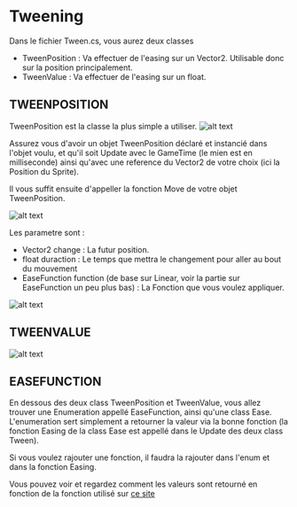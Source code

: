 # Tweening
Dans le fichier Tween.cs, vous aurez deux classes
- TweenPosition : Va effectuer de l'easing sur un Vector2. Utilisable donc sur la position principalement.
- TweenValue : Va effectuer de l'easing sur un float.

## TWEENPOSITION
TweenPosition est la classe la plus simple a utiliser.
![alt text](https://i.imgur.com/B9dU3iT.png "important parts")

Assurez vous d'avoir un objet TweenPosition déclaré et instancié dans l'objet voulu, et qu'il soit Update avec le GameTime (le mien est en milliseconde) ainsi qu'avec une reference du Vector2 de votre choix (ici la Position du Sprite).

Il vous suffit ensuite d'appeller la fonction Move de votre objet TweenPosition.

![alt text](https://i.imgur.com/P4BDujO.png "param")

Les parametre sont : 
- Vector2 change : La futur position.
- float duraction : Le temps que mettra le changement pour aller au bout du mouvement
- EaseFunction function (de base sur Linear, voir la partie sur EaseFunction un peu plus bas) : La Fonction que vous voulez appliquer.

![alt text](https://i.imgur.com/9Mccgx4.png "move")

## TWEENVALUE

![alt text](https://i.imgur.com/tz4Omku.png "loll")

## EASEFUNCTION
En dessous des deux class TweenPosition et TweenValue, vous allez trouver une Enumeration appellé EaseFunction, ainsi qu'une class Ease.
L'enumeration sert simplement  a retourner la valeur via la bonne fonction (la fonction Easing de la class Ease est appellé dans le Update des deux class Tween).

Si vous voulez rajouter une fonction, il faudra la rajouter dans l'enum et dans la fonction Easing.

Vous pouvez voir et regardez comment les valeurs sont retourné en fonction de la fonction utilisé sur [ce site](http://gizma.com/easing/)
